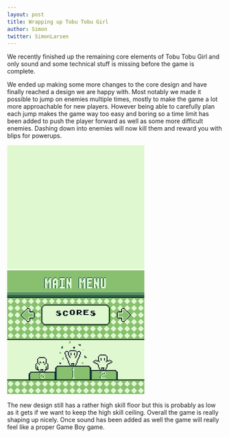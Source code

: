 ```yaml
---
layout: post
title: Wrapping up Tobu Tobu Girl
author: Simon
twitter: SimonLarsen
---
```

We recently finished up the remaining core elements of Tobu Tobu Girl and only sound and some technical stuff is missing before the game is complete.

We ended up making some more changes to the core design and have finally reached a design we are happy with.
Most notably we made it possible to jump on enemies multiple times, mostly to make the game a lot more approachable for new players.
However being able to carefully plan each jump makes the game way too easy and boring so 
a time limit has been added to push the player forward as well as some more difficult enemies.
Dashing down into enemies will now kill them and reward you with blips for powerups.

<div class="row">
	<div class="col-sm-6">
		<a href="/img/ttgstomping.gif">
			<img class="thumbnail img-responsive" src="/img/ttgstomping.gif" alt="Tobu Tobu Girl stomping enemies">
		</a>
	</div>
	<div class="col-sm-6">
		<a href="/img/ttgmenuanim.gif">
			<img class="thumbnail img-responsive" src="/img/ttgmenuanim.gif" alt="Tobu Tobu Girl animated menu">
		</a>
	</div>
</div>

The new design still has a rather high skill floor but this is probably as low as it gets if we want to keep the high skill ceiling.
Overall the game is really shaping up nicely. Once sound has been added as well the game will really feel like a proper Game Boy
game.

